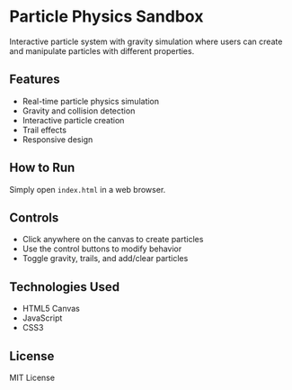 # Particle Physics Sandbox

Interactive particle system with gravity simulation where users can create and manipulate particles with different properties.

## Features
- Real-time particle physics simulation
- Gravity and collision detection
- Interactive particle creation
- Trail effects
- Responsive design

## How to Run
Simply open `index.html` in a web browser.

## Controls
- Click anywhere on the canvas to create particles
- Use the control buttons to modify behavior
- Toggle gravity, trails, and add/clear particles

## Technologies Used
- HTML5 Canvas
- JavaScript
- CSS3

## License
MIT License 